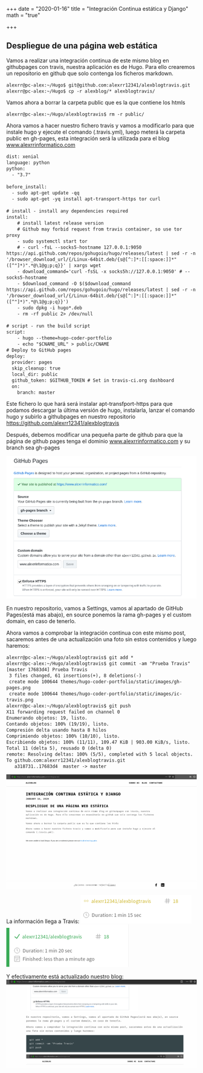 +++
date = "2020-01-16"
title = "Integración Continua estática y Django"
math = "true"

+++

## Despliegue de una página web estática

Vamos a realizar una integración continua de este mismo blog en githubpages con travis, nuestra aplicación es de Hugo.
Para ello crearemos un repositorio en github que solo contenga los ficheros markdown.

```
alexrr@pc-alex:~/Hugo$ git@github.com:alexrr12341/alexblogtravis.git
alexrr@pc-alex:~/Hugo$ cp -r alexblog/* alexblogtravis/
```

Vamos ahora a borrar la carpeta public que es la que contiene los htmls
```
alexrr@pc-alex:~/Hugo/alexblogtravis$ rm -r public/
```

Ahora vamos a hacer nuestro fichero travis y vamos a modificarlo para que instale hugo y ejecute el comando (.travis.yml), luego meterá la carpeta public en gh-pages, esta integración será la utilizada para el blog www.alexrrinformatico.com

```
dist: xenial
language: python
python:
  - "3.7"

before_install:
  - sudo apt-get update -qq
  - sudo apt-get -yq install apt-transport-https tor curl

# install - install any dependencies required
install:
    # install latest release version
    # Github may forbid request from travis container, so use tor proxy
    - sudo systemctl start tor
    # - curl -fsL --socks5-hostname 127.0.0.1:9050 https://api.github.com/repos/gohugoio/hugo/releases/latest | sed -r -n '/browser_download_url/{/Linux-64bit.deb/{s@[^:]*:[[:space:]]*"([^"]*)".*@\1@g;p;q}}' | xargs wget
    - download_command='curl -fsSL -x socks5h://127.0.0.1:9050' # --socks5-hostname
    - $download_command -O $($download_command https://api.github.com/repos/gohugoio/hugo/releases/latest | sed -r -n '/browser_download_url/{/Linux-64bit.deb/{s@[^:]*:[[:space:]]*"([^"]*)".*@\1@g;p;q}}')
    - sudo dpkg -i hugo*.deb
    - rm -rf public 2> /dev/null

# script - run the build script
script:
    - hugo --theme=hugo-coder-portfolio
    - echo "$CNAME_URL" > public/CNAME
# Deploy to GitHub pages
deploy:
  provider: pages
  skip_cleanup: true
  local_dir: public
  github_token: $GITHUB_TOKEN # Set in travis-ci.org dashboard
  on:
    branch: master
```

Este fichero lo que hará será instalar apt-transfport-https para que podamos descargar la última versión de hugo, instalarla, lanzar el comando hugo y subirlo a githubpages en nuestro repositorio https://github.com/alexrr12341/alexblogtravis

Después, debemos modificar una pequeña parte de github para que la página de github pages tenga el dominio www.alexrrinformatico.com y su branch sea gh-pages

![](/images/gh-pages.png)

En nuestro repositorio, vamos a Settings, vamos al apartado de GitHub Pages(está mas abajo), en source ponemos la rama gh-pages y el custom domain, en caso de tenerlo.


Ahora vamos a comprobar la integración continua con este mismo post, sacaremos antes de una actualización una foto sin estos contenidos y luego haremos:

```
alexrr@pc-alex:~/Hugo/alexblogtravis$ git add *
alexrr@pc-alex:~/Hugo/alexblogtravis$ git commit -am "Prueba Travis"
[master 17683d4] Prueba Travis
 3 files changed, 61 insertions(+), 8 deletions(-)
 create mode 100644 themes/hugo-coder-portfolio/static/images/gh-pages.png
 create mode 100644 themes/hugo-coder-portfolio/static/images/ic-travis.png
alexrr@pc-alex:~/Hugo/alexblogtravis$ git push
X11 forwarding request failed on channel 0
Enumerando objetos: 19, listo.
Contando objetos: 100% (19/19), listo.
Compresión delta usando hasta 8 hilos
Comprimiendo objetos: 100% (10/10), listo.
Escribiendo objetos: 100% (11/11), 109.47 KiB | 903.00 KiB/s, listo.
Total 11 (delta 5), reusado 0 (delta 0)
remote: Resolving deltas: 100% (5/5), completed with 5 local objects.
To github.com:alexrr12341/alexblogtravis.git
   a318731..17683d4  master -> master
```

![](/images/ic-travis.png)

La información llega a Travis:
![](/images/ic-travis2.png)
![](/images/ic-travis3.png)

Y efectivamente está actualizado nuestro blog:
![](/images/ic-travis4.png)
